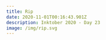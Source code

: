 ```yaml
---
title: Rip
date: 2020-11-01T00:16:43.901Z
description: Inktober 2020 - Day 23
image: /img/rip.svg
---
```


